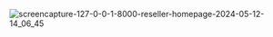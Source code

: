![screencapture-127-0-0-1-8000-reseller-homepage-2024-05-12-14_06_45](https://github.com/Rashmi-kushwah/E-comerce-resell/assets/168902135/70c075c8-3742-4a80-a621-2c8932bb9335)
